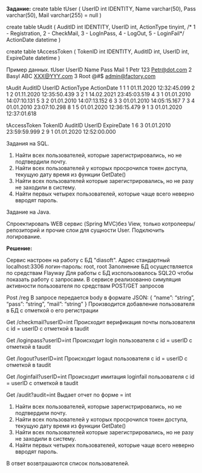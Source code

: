 **Задание:**
create table tUser
             (
             UserID int IDENTITY,
             Name   varchar(50),
             Pass   varchar(50),
             Mail   varchar(255) = null
             )

create table tAudit
             (
             AuditID     int IDENTITY,
             UserID      int,
             ActionType  tinyint,  /* 1 - Registration, 2 - CheckMail, 3 - LogInPass, 4 - LogOut, 5 - LoginFail*/
             ActionDate  datetime
             )

create table tAccessToken
             (
             TokenID    int IDENTITY,
             AuditID    int,
             UserID     int,
             ExpireDate datetime
             )

Пример данных.
tUser
UserID  Name  Pass Mail
1       Petr   123 Petr@dot.com
2       Basyl  ABC XXX@YYY.com
3       Root   @#$ admin@factory.com


tAudit
AuditID   UserID  ActionType  ActionDate
1         1       1           01.11.2020 12:32:45.099
2         1       2           01.11.2020 12:35:50.439
3         2       1           14.02.2021 23:45:03.519
4         3       1           01.01.2010 14:07:10.131
5         3       2           01.01.2010 14:07:13.152
6         3       3           01.01.2010 14:05:15.167
7         3       4           01.01.2010 23:07:10.298
8         1       5           01.01.2020 12:36:15.479
9         1       3           01.01.2020 12:37:01.618


tAccessToken
TokenID   AuditID  UserID ExpireDate
1         6        3      01.01.2010 23:59:59.999
2         9        1      01.01.2020 12:52:00.000

Задания на SQL.

1. Найти всех пользователей, которые зарегистрировались, но не подтвердили почту.
2. Найти всех пользователей у которых просрочился токен доступа, текущую дату время из функции GetDate()
3. Найти всех пользователей которые зарегистрировались, но не разу не заходили в систему.
4. Найти первых четырех пользователей, которые чаще всего неверно ввродят пароль.

Задание на Java.

Спроектировать WEB сервис (Spring MVC)без View, только котролееры/репозиторий и прочие слои для сущности User.
Подключить логирование.

**Решение:**

Сервис настроен на работу с БД "diasoft". Адрес стандартный localhost:3306 логин-пароль: root, root
Заполнение БД осуществляется по средствам Flayway
Для работы с БД изспользовалось SQL2O чтобы показать работу с запросами.
В сервисе реализованно симуляция активности пользователя по средствам POST/GET запросов

Post /reg
В запросе передается body в формате JSON:
{
“name”: “string”,
“pass”: “string”,
“mail”: “string”
}
Производится добавление пользователя в БД с отметкой о его регистрации

Get /checkmail?userID=int
Происходит верификация почты пользователя с id = userID с отметкой в taudit

Get /loginpass?userID=int
Происходит login пользователя с id = userID с отметкой в taudit

Get /logout?userID=int
Происходит logaut пользователя с id = userID с отметкой в taudit

Get /loginfail?userID=int
Происходит имитация loginfail пользователя с id = userID с отметкой в taudit

Get /audit?audit=int
Выдает отчет по форме = int
1. Найти всех пользователей, которые зарегистрировались, но не подтвердили почту.
2. Найти всех пользователей у которых просрочился токен доступа, текущую дату время из функции GetDate()
3. Найти всех пользователей которые зарегистрировались, но не разу не заходили в систему.
4. Найти первых четырех пользователей, которые чаще всего неверно ввродят пароль. 

В ответ возвтрашаются список пользователей.
